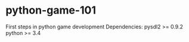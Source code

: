 python-game-101
===============

First steps in python game development
Dependencies: 
  pysdl2 >= 0.9.2
  python >= 3.4
  
